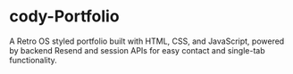 # cody-Portfolio
A Retro OS styled portfolio built with HTML, CSS, and JavaScript, powered by backend Resend and session APIs for easy contact and single-tab functionality.
